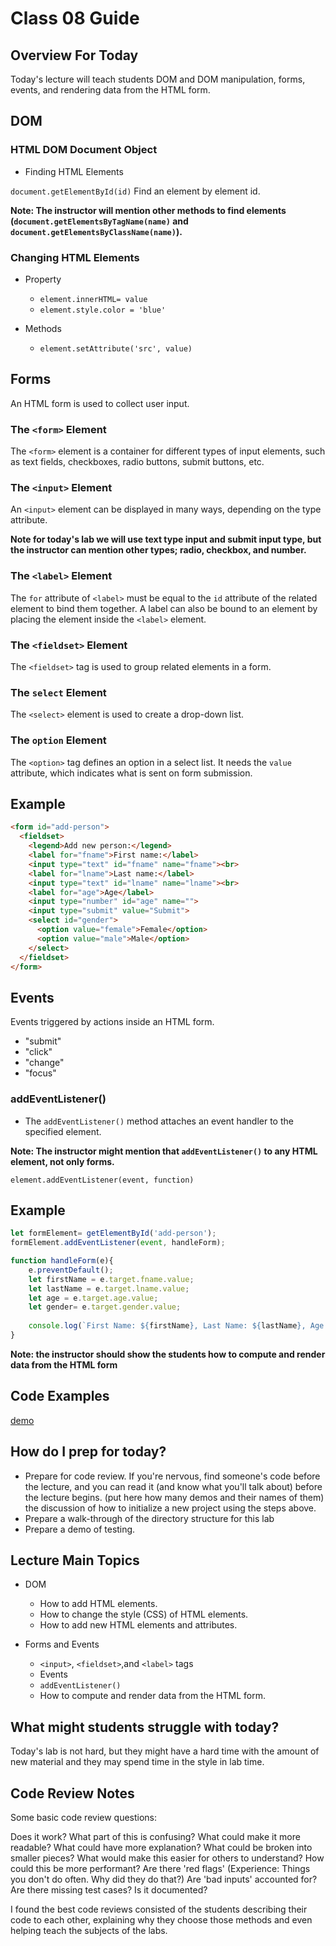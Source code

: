 # Class 08 Guide

## Overview For Today

Today's lecture will teach students DOM and DOM manipulation, forms, events, and rendering data from the HTML form.

## DOM

### HTML DOM Document Object

- Finding HTML Elements

`document.getElementById(id)` Find an element by element id.

**Note: The instructor will mention other methods to find elements (`document.getElementsByTagName(name)` and `document.getElementsByClassName(name)`).**

### Changing HTML Elements

- Property
  - `element.innerHTML= value`
  - `element.style.color = 'blue'`
  
- Methods

  - `element.setAttribute('src', value)`

## Forms

An HTML form is used to collect user input.

### The `<form>` Element

The `<form>` element is a container for different types of input elements, such as text fields, checkboxes, radio buttons, submit buttons, etc.

### The `<input>` Element

An `<input>` element can be displayed in many ways, depending on the type attribute.

**Note for today's lab we will use text type input and submit input type, but the instructor can mention other types; radio, checkbox, and number.**

### The `<label>` Element

The `for` attribute of `<label>` must be equal to the `id` attribute of the related element to bind them together. A label can also be bound to an element by placing the element inside the `<label>` element.

### The `<fieldset>` Element

The `<fieldset>` tag is used to group related elements in a form.

### The `select` Element

The `<select>` element is used to create a drop-down list.

### The `option` Element

The `<option>` tag defines an option in a select list.
It needs the `value` attribute, which indicates what is sent on form submission.

## Example

```HTML
<form id="add-person">
  <fieldset>
    <legend>Add new person:</legend>
    <label for="fname">First name:</label>
    <input type="text" id="fname" name="fname"><br>
    <label for="lname">Last name:</label>
    <input type="text" id="lname" name="lname"><br>
    <label for="age">Age</label>
    <input type="number" id="age" name="">
    <input type="submit" value="Submit">
    <select id="gender">
      <option value="female">Female</option>
      <option value="male">Male</option>
    </select>
  </fieldset>
</form>
```

## Events

Events triggered by actions inside an HTML form.

- "submit"
- "click"
- "change"
- "focus"

### addEventListener()

- The `addEventListener()` method attaches an event handler to the specified element.

**Note: The instructor might mention that `addEventListener()` to any HTML element, not only forms.**

`element.addEventListener(event, function)`

## Example

``` javascript
let formElement= getElementById('add-person');
formElement.addEventListener(event, handleForm);

function handleForm(e){
    e.preventDefault();
    let firstName = e.target.fname.value;
    let lastName = e.target.lname.value;
    let age = e.target.age.value;
    let gender= e.target.gender.value;
    
    console.log(`First Name: ${firstName}, Last Name: ${lastName}, Age: ${age}, Gender: ${gender}`);
}
```

**Note: the instructor should show the students how to compute and render data from the HTML form**

## Code Examples

[demo](./demo/index.html)

## How do I prep for today?

- Prepare for code review. If you're nervous, find someone's code before the lecture, and you can read it (and know what you'll talk about) before the lecture begins.
(put here how many demos and their names of them) the discussion of how to initialize a new project using the steps above.
- Prepare a walk-through of the directory structure for this lab
- Prepare a demo of testing.

## Lecture Main Topics

- DOM
  - How to add HTML elements.
  - How to change the style (CSS) of HTML elements.
  - How to add new HTML elements and attributes.

- Forms and Events
  - `<input>`, `<fieldset>`,and `<label>` tags
  - Events
  - `addEventListener()`
  - How to compute and render data from the HTML form.

## What might students struggle with today?

Today's lab is not hard, but they might have a hard time with the amount of new material and they may spend time in the style in lab time.

## Code Review Notes

Some basic code review questions:

Does it work? What part of this is confusing? What could make it more readable? What could have more explanation? What could be broken into smaller pieces? What would make this easier for others to understand? How could this be more performant? Are there 'red flags' (Experience: Things you don't do often. Why did they do that?) Are 'bad inputs' accounted for? Are there missing test cases? Is it documented?

I found the best code reviews consisted of the students describing their code to each other, explaining why they choose those methods and even helping teach the subjects of the labs.